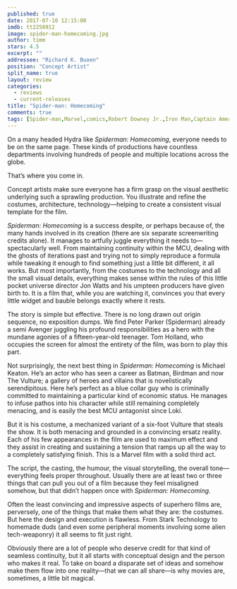 ```yaml
---
published: true
date: 2017-07-10 12:15:00
imdb: tt2250912
image: spider-man-homecoming.jpg
author: timm
stars: 4.5
excerpt: ""
addressee: "Richard K. Buoen"
position: "Concept Artist"
split_name: true
layout: review
categories: 
  - reviews
  - current-releases
title: "Spider-man: Homecoming"
comments: true
tags: [Spider-man,Marvel,comics,Robert Downey Jr.,Iron Man,Captain America]
---
```


On a many headed Hydra like _Spiderman: Homecoming_, everyone needs to be on the same page. These kinds of productions have countless departments involving hundreds of people and multiple locations across the globe.

That’s where you come in.

Concept artists make sure everyone has a firm grasp on the visual aesthetic underlying such a sprawling production. You illustrate and refine the costumes, architecture, technology—helping to create a consistent visual template for the film.

_Spiderman: Homecoming_ is a success despite, or perhaps because of, the many hands involved in its creation (there are six separate screenwriting credits alone). It manages to artfully juggle everything it needs to—spectacularly well. From maintaining continuity within the MCU, dealing with the ghosts of iterations past and trying not to simply reproduce a formula while tweaking it enough to find something just a little bit different, it all works. But most importantly, from the costumes to the technology and all the small visual details, everything makes sense within the rules of this little pocket universe director Jon Watts and his umpteen producers have given birth to. It is a film that, while you are watching it, convinces you that every little widget and bauble belongs exactly where it rests.

The story is simple but effective. There is no long drawn out origin sequence, no exposition dumps. We find Peter Parker (Spiderman) already a semi Avenger juggling his profound responsibilities as a hero with the mundane agonies of a fifteen-year-old teenager. Tom Holland, who occupies the screen for almost the entirety of the film, was born to play this part.

Not surprisingly, the next best thing in _Spiderman: Homecoming_ is Michael Keaton. He’s an actor who has seen a career as Batman, Birdman and now The Vulture; a gallery of heroes and villains that is novelistically serendipitous. Here he’s perfect as a blue collar guy who is criminally committed to maintaining a particular kind of economic status. He manages to infuse pathos into his character while still remaining completely menacing, and is easily the best MCU antagonist since Loki.

But it is his costume, a mechanized variant of a six-foot Vulture that steals the show. It is both menacing and grounded in a convincing ersatz reality. Each of his few appearances in the film are used to maximum effect and they assist in creating and sustaining a tension that ramps up all the way to a completely satisfying finish. This is a Marvel film with a solid third act.

The script, the casting, the humour, the visual storytelling, the overall tone—everything feels proper throughout. Usually there are at least two or three things that can pull you out of a film because they feel misaligned somehow, but that didn’t happen once with _Spiderman: Homecoming_.

Often the least convincing and impressive aspects of superhero films are, perversely, one of the things that make them what they are: the costumes. But here the design and execution is flawless. From Stark Technology to homemade duds (and even some peripheral moments involving some alien tech-weaponry) it all seems to fit just right.

Obviously there are a lot of people who deserve credit for that kind of seamless continuity, but it all starts with conceptual design and the person who makes it real. To take on board a disparate set of ideas and somehow make them flow into one reality—that we can all share—is why movies are, sometimes, a little bit magical.